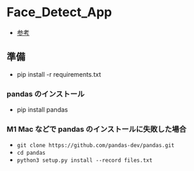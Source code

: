 # Face_Detect_App

- [参考](https://www.youtube.com/watch?v=zpBjbK6jic0&list=WL&index=12&t=232s)

## 準備

- pip install -r requirements.txt

### pandas のインストール

- pip install pandas

### M1 Mac などで pandas のインストールに失敗した場合

- `git clone https://github.com/pandas-dev/pandas.git`
- `cd pandas`
- `python3 setup.py install --record files.txt`
